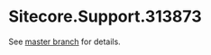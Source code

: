 # Sitecore.Support.313873

See [master branch](https://github.com/sitecoresupport/Sitecore.Support.313873) for details.